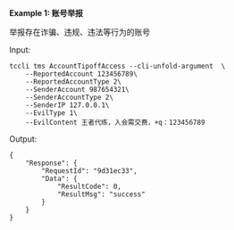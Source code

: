 **Example 1: 账号举报**

举报存在诈骗、违规、违法等行为的账号

Input: 

```
tccli tms AccountTipoffAccess --cli-unfold-argument  \
    --ReportedAccount 123456789\
    --ReportedAccountType 2\
    --SenderAccount 987654321\
    --SenderAccountType 2\
    --SenderIP 127.0.0.1\
    --EvilType 1\
    --EvilContent 王者代练，入会需交费，+q：123456789
```

Output: 
```
{
    "Response": {
        "RequestId": "9d31ec33",
        "Data": {
            "ResultCode": 0,
            "ResultMsg": "success"
        }
    }
}
```

